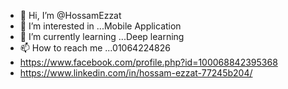 - 👋 Hi, I’m @HossamEzzat
- 👀 I’m interested in ...Mobile Application
- 🌱 I’m currently learning ...Deep learning
- 📫 How to reach me ...01064224826
- https://www.facebook.com/profile.php?id=100068842395368
- https://www.linkedin.com/in/hossam-ezzat-77245b204/

<!---
HossamEzzat/HossamEzzat is a ✨ special ✨ repository because its `README.md` (this file) appears on your GitHub profile.
You can click the Preview link to take a look at your changes.
--->
